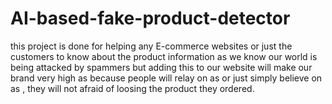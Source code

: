 # AI-based-fake-product-detector
this project is done for helping any E-commerce websites or just the customers to know about the product information as we know our world is  being attacked by spammers but adding this to our website will make our brand very high as because people will relay on as or just simply believe on as , they will not afraid of loosing the product they ordered.
